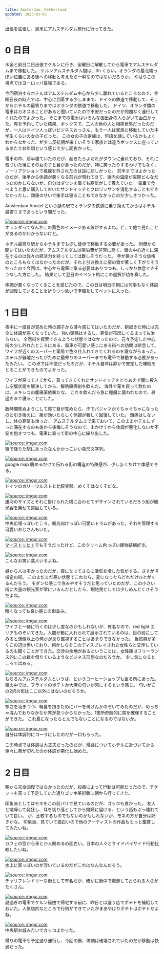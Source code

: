 ```yaml
---
title: Amsterdam, Netherland
updated: 2023-03-03
---
```


出張を拡張し、週末にアムステルダム旅行に行ってきた。


# 0 日目

木金と前日二日出張でケルンに行き、金曜日に解散してから電車でアムステルダムまで移動した。
ケルンアムステルダム間は、3h くらい。オランダの最北端っぽい位置にある街への移動と考えたら一瞬なのではないだろうか。
やはりこの視点ではヨーロッパ最強である。

今回宿泊するホテルはアムステルダム中心から少し離れているところなので、金曜日夜の時点では、中心に到着する少しままで、ドイツの鉄道で移動して、そこからホテルの最寄りまではオランダの鉄道で移動した。
ドイツ、オランダ間の電車はカオスることがあると聞いていたので不安だったのだが問題なく運行してくれたのでよかった。
そこまでの電車はいろんな国出身の人らがいて面白かった。席を予約していた結果、ボックスで、二人の他の人と相席状態だったのだが、一人はドイツ人っぽいビジネスおっさん、もう一人は家族と移動していた中学生くらいの女の子だった。
この女の子の家族は、何語を話しているかもよくわからなかった、が少し反抗期が来ていそうで家族とは違うボックスに座っているあたりお年頃という感じで少し面白かった。

電車の中、前半寝ていたのだが、起きたらよだれがダウンに垂れており、それに気づいた後にその女の子と目があったのだが、特に笑ったりするわけでもなく、ノーリアクションで視線を外されたのは逆に悲しかった。
前半まではよかったのだが、後半から体調が悪くなる前兆が現れてきて、車内の温度が実際どんなだったのかしらないが、自分はダウンを着ても寒気がして震えていた。
電車で食べようと思い購入しておいたサンドイッチとクロワッサンを消化することもできなかったし、頭痛のせいで後半は寝ることもできなかったのだ少しきつかった。

Amsterdam Amstel という謎の駅でオランダの鉄道に乗り換えてからはホテル最寄りまであっという間だった。

<a href="https://imgur.com/p6lPmiL"><img src="https://i.imgur.com/p6lPmiL.png" title="source: imgur.com" /></a>  
オランダってなんかこの黄色のイメージある気がするよね。どこで他で見たことがあるのかわからないけど。

ホテル最寄り駅からホテルまでも少し徒歩で移動する必要があった。
同僚から聞いてはいたのだが、アムステルダムは宿泊費が非常に高く、街の中心近くに滞在するのは我々の経済力を持ってしては難しそうだった。
手が届きそうな価格のところもなくはなかったのだが、それと引き換えに宿の質が著しく下がりそうだったので今回は、中心から電車に乗る必要はありつつも、しっかり休息できそうなした方にした。
結果として翌日のイベント的にこの選択が功を奏した。

体調が悪くなってくることを感じたので、この日は明日の朝には何事もなく体調が回復していることを祈りつつ急いで準備をしてベットに入った。


# 1 日目

夜中に一度目が覚めた時の調子から薄々感じてはいたのだが、朝起きた時には完全に体調が悪くなっていた。
強い頭痛はするし、寒気が布団にくるまっても治らない。
全然街を探索できるような状態ではなかったので、元々予定した中心街の少し外れたところにある、風車が可愛い感じにある街への訪問は断念して、ワイフが近くのスーパーと薬局で色々仕入れてきてくれるのを寝ながらまった。
ホテルが僻地だったがために最寄りのスーパーまでも電車で移動する必要があったみたい。
この点では不便だったのだが、ホテル自体は静かで安定した睡眠をとることができたのでよかった。

ワイフが戻ってきてから、買ってきてくれたサンドイッチをとりあえず腹に投入し空腹状態を解決してから、解熱鎮痛剤を飲んだ。
海外で薬を買って飲むのは、メキシコの腹痛薬依頼だな。
これを飲んだら急に睡魔に襲われたので、昼過ぎまで寝ることにした。

数時間死ぬようにして寝て目が覚めたら、汗でパジャマがぐちゃぐちゃになったのと引き換えに、薬が効いたらしく体調が著しく回復していた。
頭痛はしないし、体の寒気も治った。
アムステルダムまで来ておいて、このままホテルにずっと滞在するのも後から後悔しそうなので、出かけてから体調が悪化しないか不安を抱きつつも、電車に乗って街の中心に繰り出した。

<a href="https://imgur.com/jbLOAA1"><img src="https://i.imgur.com/jbLOAA1.jpg" title="source: imgur.com" /></a>  
街で降りた駅にあったなんかかっこいい象形文字列。

<a href="https://imgur.com/Tlc99A1"><img src="https://i.imgur.com/Tlc99A1.png" title="source: imgur.com" /></a>  
google map 眺めるだけで伝わる街の構造の特殊感が、少し歩くだけで体感できる。

<a href="https://imgur.com/bGpjMIa"><img src="https://i.imgur.com/bGpjMIa.png" title="source: imgur.com" /></a>  
ドイツのカリーウルストと比較実験。めくそはなくそだな。

<a href="https://imgur.com/1eMZTCn"><img src="https://i.imgur.com/1eMZTCn.jpg" title="source: imgur.com" /></a>  
運河のサイズとそれに掛けられた橋に合わせてデザインされているだろう船が観光客を乗せて巡回している。

<a href="https://imgur.com/XzZHZgJ"><img src="https://i.imgur.com/XzZHZgJ.jpg" title="source: imgur.com" /></a>  
中央広場っぽいところ。観光向けっぽい可愛いトラムがあった。それを管理する可愛いおじさんもいた。

<a href="https://imgur.com/8Lv1ZGG"><img src="https://i.imgur.com/8Lv1ZGG.jpg" title="source: imgur.com" /></a>  
[マーストリヒト](https://sotaro.io/travel/2022-06-26-maastricht)でもそうだったけど、このクリーム色っぽい建物結構好き。

<a href="https://imgur.com/UHo0jsA"><img src="https://i.imgur.com/UHo0jsA.png" title="source: imgur.com" /></a>  
こんなお笑い芸人いるよね。

昼から人は多かったのだが、夜になってさらに活気を増した気がする。さすが R 指定の街。
このまだまだ寒い状態でこれなら、夏になったらどれだけひとがくるんだろう。
モダンな感じで住みやすそうだと思っていたのだが、この小さい街に大量の観光客が常にいるんだとしたら、現地民としては少しめんどくさそうだよね。

<a href="https://imgur.com/VcHc1Z5"><img src="https://i.imgur.com/VcHc1Z5.jpg" title="source: imgur.com" /></a>  
暗くなっても良い感じの街並み。

<a href="https://imgur.com/qdwObiF"><img src="https://i.imgur.com/qdwObiF.jpg" title="source: imgur.com" /></a>  
ワイフと一緒に行くのは少し変なのかもしれないが、有名なので、red light エリアものぞいてきた。人間が箱に入れられて展示されているのは、目の前にしてみると想像以上の何かがあり直視することはあまりできなかった。
当然男が多くこの辺は歩いており、何かしらをこのディスプレイされた女性らと交渉しているのも聞くことができた。交渉の余地があるということは、女性陣はフリーランス的にこの箱を借りているようなビジネス形態なのだろうか。
少し気になるところではある。

<a href="https://imgur.com/w2qm5jL"><img src="https://i.imgur.com/w2qm5jL.jpg" title="source: imgur.com" /></a>  
もちろんアムステルダムというば、というコーヒーショップも至る所にあった。街の中では、フライドのポテトか大麻の匂いが常にするという感じ。
匂いがこの2択の街はここ以外にはないのだろうか。

<a href="https://imgur.com/Yv3ohQc"><img src="https://i.imgur.com/Yv3ohQc.jpg" title="source: imgur.com" /></a>  
寒さを凌ぎつつ、軽食を摂るためにバーを何げんかのぞいてみたのだが、めっちゃ混んでおりなかなか席が見つからなかった。1箇所奇跡的に席を確保することができた。
これ夏になったらとんでもないことになるのではないか。

<a href="https://imgur.com/O649TCn"><img src="https://i.imgur.com/O649TCn.png" title="source: imgur.com" /></a>  
自分は体調的にコーラにしたのだが一口もらった。

この時点では体調は大丈夫だったのだが、帰路についてホテルに近づいてから徐々に薬が切れたのか体調が悪化し始めた。



# 2 日目

朝から完全回復ではなかったのだが、投薬によって行動は可能だったので、チケットを買って予定していた通りゴッホ美術館に朝から行ってきた。

印象派としてはモネをこの前パリで見ているのだが、ゴッホも良かった。
友人と喧嘩して発狂し、耳を切り落としてから娼婦に届ける、という話もぶっ壊れていて良い。
が、比較するものでもないのかもしれないが、モネの方が自分は好きかな。
印象派、見ていて面白いので他のアーティストの作品ももっと鑑賞してみたいね。

<a href="https://imgur.com/TXxZf22"><img src="https://i.imgur.com/TXxZf22.jpg" title="source: imgur.com" /></a>  
カフェの窓から車とか人眺めるの面白い。日本の人々とサイドバイサイド行動比較したいね。

<a href="https://imgur.com/lODkokc"><img src="https://i.imgur.com/lODkokc.jpg" title="source: imgur.com" /></a>  
水上に家っぽいのが浮いているのだがこれはなんなんだろう。

<a href="https://imgur.com/rn9jSAO"><img src="https://i.imgur.com/rn9jSAO.jpg" title="source: imgur.com" /></a>  
チャリフレンドリーな街として有名だが、確かに街中で爆走しておられる人らがたくさん。

<a href="https://imgur.com/0X2kAOH"><img src="https://i.imgur.com/0X2kAOH.jpg" title="source: imgur.com" /></a>  
昼過ぎの電車でケルン経由で帰宅する前に、昨日とは違う店でポテトを補給しておいた。人気店的なところで行列ができていたがまあやはりポテトはポテトだよね。

<a href="https://imgur.com/fO8OjWy"><img src="https://i.imgur.com/fO8OjWy.jpg" title="source: imgur.com" /></a>  
中央駅お城みたいでカッコよかった。

帰りの電車も予定通り運行し、今回の旅、体調は破壊されていたのだが移動は快適だった。
